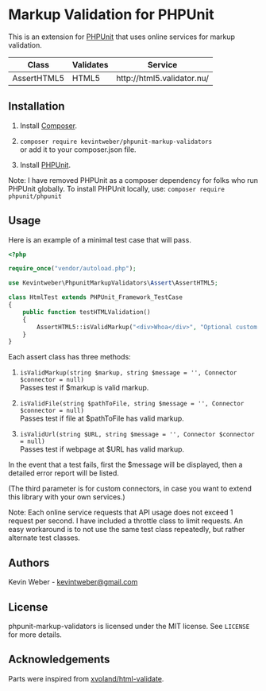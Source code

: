 # Markup Validation for PHPUnit

This is an extension for [PHPUnit][phpunit] that uses online services for markup validation.

<table>
<thead>
<tr><th>Class</th><th>Validates</th><th>Service</th></tr>
</thead>
<tbody>
<tr><td>AssertHTML5</td><td>HTML5</td><td>http://html5.validator.nu/</td></tr>
</tbody>
</table>

## Installation

1) Install [Composer][composer].

2) `composer require kevintweber/phpunit-markup-validators`<br />or add it to your composer.json file.

3) Install [PHPUnit][phpunit].

Note: I have removed PHPUnit as a composer dependency for folks who run PHPUnit globally.  To install PHPUnit locally, use: `composer require phpunit/phpunit`

## Usage

Here is an example of a minimal test case that will pass.

```php
<?php

require_once("vendor/autoload.php");

use Kevintweber\PhpunitMarkupValidators\Assert\AssertHTML5;

class HtmlTest extends PHPUnit_Framework_TestCase
{
    public function testHTMLValidation()
    {
        AssertHTML5::isValidMarkup("<div>Whoa</div>", "Optional custom message.");
    }
}
```

Each assert class has three methods:

1) `isValidMarkup(string $markup, string $message = '', Connector $connector = null)`<br />Passes test if $markup is valid markup.

2) `isValidFile(string $pathToFile, string $message = '', Connector $connector = null)`<br />Passes test if file at $pathToFile has valid markup.

3) `isValidUrl(string $URL, string $message = '', Connector $connector = null)`<br />Passes test if webpage at $URL has valid markup.

In the event that a test fails, first the $message will be displayed, then a detailed error report will be listed.

(The third parameter is for custom connectors, in case you want to extend this library with your own services.)

Note: Each online service requests that API usage does not exceed 1 request per second.  I have included a throttle class to limit requests.  An easy workaround is to not use the same test class repeatedly, but rather alternate test classes.

## Authors
Kevin Weber - kevintweber@gmail.com

## License
phpunit-markup-validators is licensed under the MIT license.  See `LICENSE` for more details.

## Acknowledgements
Parts were inspired from [xvoland/html-validate].

[composer]: http://getcomposer.org/
[phpunit]: https://github.com/sebastianbergmann/phpunit
[validator.nu]: http://validator.nu
[validator.nu/presets]: http://about.validator.nu/#presets
[validator.nu/tos]: http://about.validator.nu/#tos
[xvoland/html-validate]: https://github.com/xvoland/html-validate
